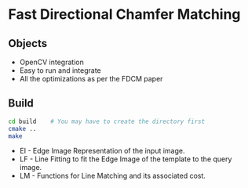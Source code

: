 # Fast Directional Chamfer Matching

## Objects

- OpenCV integration
- Easy to run and integrate
- All the optimizations as per the FDCM paper

## Build

```bash
cd build    # You may have to create the directory first
cmake ..
make
```

- EI - Edge Image Representation of the input image.
- LF - Line Fitting to fit the Edge Image of the template to the query image.
- LM - Functions for Line Matching and its associated cost.
